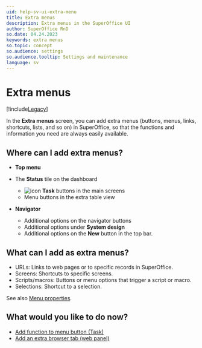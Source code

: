 ```yaml
---
uid: help-sv-ui-extra-menu
title: Extra menus
description: Extra menus in the SuperOffice UI
author: SuperOffice RnD
so.date: 04.24.2023
keywords: extra menus
so.topic: concept
so.audience: settings
so.audience.tooltip: Settings and maintenance
language: sv
---
```


# Extra menus

[!include[Legacy](../includes/legacy-extra-menus.md)]

In the **Extra menus** screen, you can add extra menus (buttons, menus, links, shortcuts, lists, and so on) in SuperOffice, so that the functions and information you need are always easily available.

## Where can I add extra menus?

* **Top menu**

* The **Status** tile on the dashboard
  * ![icon][img1] **Task** buttons in the main screens
  * Menu buttons in the extra table view

* **Navigator**

  * Additional options on the navigator buttons
  * Additional options under **System design**
  * Additional options on the **New** button in the top bar.

## What can I add as extra menus?

* URLs: Links to web pages or to specific records in SuperOffice.
* Screens: Shortcuts to specific screens.
* Scripts/macros: Buttons or menu options that trigger a script or macro.
* Selections: Shortcut to a selection.

See also [Menu properties][1].

## What would you like to do now?

* [Add function to menu button (Task)][2]
* [Add an extra browser tab (web panel)][3]

<!-- Referenced links -->
[1]: properties.md
[2]: actions.md
[3]: ../../../web-panels/learn/index.md

<!-- Referenced images -->
[img1]: ../../../../../media/icons/btn-menu.png

